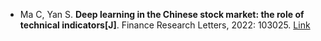 * Ma C, Yan S. <b>Deep learning in the Chinese stock market: the role of technical indicators[J]</b>. Finance Research Letters, 2022: 103025. [Link](https://www.sciencedirect.com/science/article/pii/S1544612322002653)
